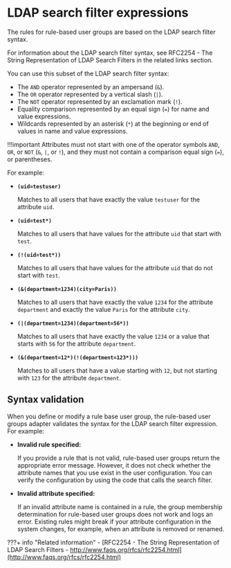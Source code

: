 # LDAP search filter expressions

The rules for rule-based user groups are based on the LDAP search filter syntax.

For information about the LDAP search filter syntax, see RFC2254 - The String Representation of LDAP Search Filters in the related links section.

You can use this subset of the LDAP search filter syntax:

-   The `AND` operator represented by an ampersand \(`&`\).
-   The `OR` operator represented by a vertical slash \(`|`\).
-   The `NOT` operator represented by an exclamation mark \(`!`\).
-   Equality comparison represented by an equal sign \(`=`\) for name and value expressions.
-   Wildcards represented by an asterisk \(`*`\) at the beginning or end of values in name and value expressions.

!!!important
    Attributes must not start with one of the operator symbols `AND`, `OR`, or `NOT` \(`&`, `|`, or `!`\), and they must not contain a comparison equal sign \(`=`\), or parentheses.

For example:

-   **`(uid=testuser)`**

    Matches to all users that have exactly the value `testuser` for the attribute `uid`.

-   **`(uid=test*)`**

    Matches to all users that have values for the attribute `uid` that start with `test`.

-   **`(!(uid=test*))`**

    Matches to all users that have values for the attribute `uid` that do not start with `test`.

-   **`(&(department=1234)(city=Paris))`**

    Matches to all users that have exactly the value `1234` for the attribute `department` and exactly the value `Paris` for the attribute `city`.

-   **`(|(department=1234)(department=56*))`**

    Matches to all users that have exactly the value `1234` or a value that starts with `56` for the attribute `department`.

-   **`(&(department=12*)(!(department=123*)))`**

    Matches to all users that have a value starting with `12`, but not starting with `123` for the attribute `department`.


## Syntax validation

When you define or modify a rule base user group, the rule-based user groups adapter validates the syntax for the LDAP search filter expression. For example:

-   **Invalid rule specified:**

    If you provide a rule that is not valid, rule-based user groups return the appropriate error message. However, it does not check whether the attribute names that you use exist in the user configuration. You can verify the configuration by using the code that calls the search filter.

-   **Invalid attribute specified:**

    If an invalid attribute name is contained in a rule, the group membership determination for rule-based user groups does not work and logs an error. Existing rules might break if your attribute configuration in the system changes, for example, when an attribute is removed or renamed.



???+ info "Related information"
    - [RFC2254 - The String Representation of LDAP Search Filters - http://www.faqs.org/rfcs/rfc2254.html](http://www.faqs.org/rfcs/rfc2254.html)

